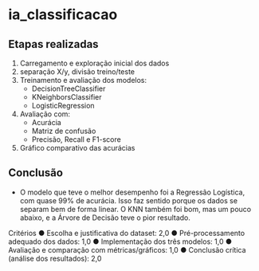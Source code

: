 # ia_classificacao

## Etapas realizadas
1. Carregamento e exploração inicial dos dados
2. separação X/y, divisão treino/teste
3. Treinamento e avaliação dos modelos:
   - DecisionTreeClassifier
   - KNeighborsClassifier
   - LogisticRegression
4. Avaliação com:
   - Acurácia
   - Matriz de confusão
   - Precisão, Recall e F1-score
5. Gráfico comparativo das acurácias

## Conclusão
- O modelo que teve o melhor desempenho foi a Regressão Logística, com quase 99% de acurácia. Isso faz sentido porque os dados se separam bem de forma linear. O KNN também foi bom, mas um pouco abaixo, e a Árvore de Decisão teve o pior resultado.

Critérios 
● Escolha e justificativa do dataset: 2,0 
● Pré-processamento adequado dos dados: 1,0 
● Implementação dos três modelos: 1,0 
● Avaliação e comparação com métricas/gráficos: 1,0 
● Conclusão crítica (análise dos resultados): 2,0
